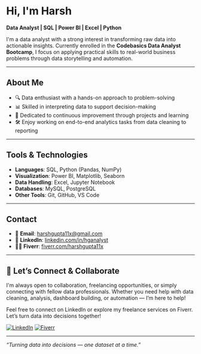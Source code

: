 # Hi, I'm Harsh

**Data Analyst | SQL | Power BI | Excel | Python**

I'm a data analyst with a strong interest in transforming raw data into actionable insights. Currently enrolled in the **Codebasics Data Analyst Bootcamp**, I focus on applying practical skills to real-world business problems through data storytelling and automation.

---

## About Me

- 🔍 Data enthusiast with a hands-on approach to problem-solving  
- 📊 Skilled in interpreting data to support decision-making  
- 🔄 Dedicated to continuous improvement through projects and learning  
- 🛠️ Enjoy working on end-to-end analytics tasks from data cleaning to reporting

---

## Tools & Technologies

- **Languages**: SQL, Python (Pandas, NumPy)  
- **Visualization**: Power BI, Matplotlib, Seaborn  
- **Data Handling**: Excel, Jupyter Notebook  
- **Databases**: MySQL, PostgreSQL  
- **Other Tools**: Git, GitHub, VS Code

---

## Contact

- 📧 **Email**: harshgupta11x@gmail.com  
- 💼 **LinkedIn**: [linkedin.com/in/hganalyst](https://www.linkedin.com/in/hganalyst)  
- 🧑‍💼 **Fiverr**: [fiverr.com/harshgupta11x](https://www.fiverr.com/harshgupta11x)

---

## 🤝 Let’s Connect & Collaborate

I'm always open to collaboration, freelancing opportunities, or simply connecting with fellow data professionals. Whether you need help with data cleaning, analysis, dashboard building, or automation — I’m here to help!

Feel free to connect on LinkedIn or explore my freelance services on Fiverr. Let’s turn data into decisions together!

[![LinkedIn](https://img.shields.io/badge/LinkedIn-Connect-blue?style=for-the-badge&logo=linkedin)](https://www.linkedin.com/in/hganalyst)
[![Fiverr](https://img.shields.io/badge/Fiverr-View%20Profile-green?style=for-the-badge&logo=fiverr)](https://www.fiverr.com/harshgupta11x)

---

*“Turning data into decisions — one dataset at a time.”*
